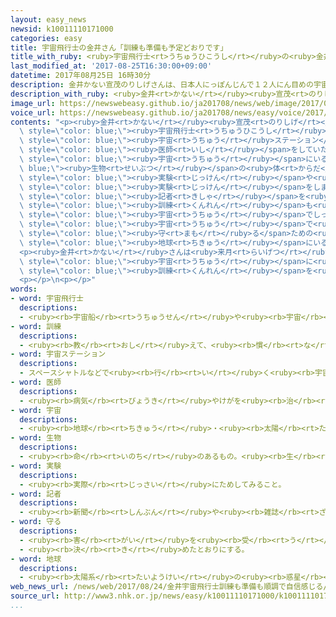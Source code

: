 ```yaml
---
layout: easy_news
newsid: k10011110171000
categories: easy
title: 宇宙飛行士の金井さん「訓練も準備も予定どおりです」
title_with_ruby: <ruby>宇宙飛行士<rt>うちゅうひこうし</rt></ruby>の<ruby>金井<rt>かない</rt></ruby>さん「<ruby>訓練<rt>くんれん</rt></ruby>も<ruby>準備<rt>じゅんび</rt></ruby>も<ruby>予定<rt>よてい</rt></ruby>どおりです」
last_modified_at: '2017-08-25T16:30:00+09:00'
datetime: 2017年08月25日 16時30分
description: 金井かない宣茂のりしげさんは、日本人にっぽんじんで１２人にん目めの宇宙飛行士うちゅうひこうしです。
description_with_ruby: <ruby>金井<rt>かない</rt></ruby><ruby>宣茂<rt>のりしげ</rt></ruby>さんは、<ruby>日本人<rt>にっぽんじん</rt></ruby>で１２<ruby>人<rt>にん</rt></ruby><ruby>目<rt>め</rt></ruby>の<ruby>宇宙飛行士<rt>うちゅうひこうし</rt></ruby>です。
image_url: https://newswebeasy.github.io/ja201708/news/web/image/2017/08/25/k10011110171000.jpg
voice_url: https://newswebeasy.github.io/ja201708/news/easy/voice/2017/08/25/k10011110171000.mp3
contents: "<p><ruby>金井<rt>かない</rt></ruby><ruby>宣茂<rt>のりしげ</rt></ruby>さんは、<ruby>日本人<rt>にっぽんじん</rt></ruby>で１２<ruby>人<rt>にん</rt></ruby><ruby>目<rt>め</rt></ruby>の<span\
  \ style=\"color: blue;\"><ruby>宇宙飛行士<rt>うちゅうひこうし</rt></ruby></span>です。<ruby>金井<rt>かない</rt></ruby>さんは、<ruby>今年<rt>ことし</rt></ruby>１２<ruby>月<rt>がつ</rt></ruby>に<ruby>国際<rt>こくさい</rt></ruby><span\
  \ style=\"color: blue;\"><ruby>宇宙<rt>うちゅう</rt></ruby>ステーション</span>に<ruby>行<rt>い</rt></ruby>って、６か<ruby>月<rt>げつ</rt></ruby>ぐらいいる<ruby>予定<rt>よてい</rt></ruby>です。<span\
  \ style=\"color: blue;\"><ruby>医師<rt>いし</rt></ruby></span>をしていた<ruby>金井<rt>かない</rt></ruby>さんは、<span\
  \ style=\"color: blue;\"><ruby>宇宙<rt>うちゅう</rt></ruby></span>にいると<span style=\"color:\
  \ blue;\"><ruby>生物<rt>せいぶつ</rt></ruby></span>の<ruby>体<rt>からだ</rt></ruby>がどうなるか<ruby>調<rt>しら</rt></ruby>べる<span\
  \ style=\"color: blue;\"><ruby>実験<rt>じっけん</rt></ruby></span>や<ruby>新<rt>あたら</rt></ruby>しい<ruby>薬<rt>くすり</rt></ruby>を<ruby>作<rt>つく</rt></ruby>るための<span\
  \ style=\"color: blue;\"><ruby>実験<rt>じっけん</rt></ruby></span>をします。</p>\n<p><ruby>金井<rt>かない</rt></ruby>さんは<ruby>東京<rt>とうきょう</rt></ruby>で<ruby>２４日<rt>にじゅうよっか</rt></ruby>、<ruby>新聞<rt>しんぶん</rt></ruby>やテレビなどの<span\
  \ style=\"color: blue;\"><ruby>記者<rt>きしゃ</rt></ruby></span>を<ruby>集<rt>あつ</rt></ruby>めて、<ruby>話<rt>はなし</rt></ruby>をしました。<ruby>金井<rt>かない</rt></ruby>さんは「<span\
  \ style=\"color: blue;\"><ruby>訓練<rt>くんれん</rt></ruby></span>も<ruby>準備<rt>じゅんび</rt></ruby>も<ruby>予定<rt>よてい</rt></ruby>どおり<ruby>進<rt>すす</rt></ruby>んでいます。<span\
  \ style=\"color: blue;\"><ruby>宇宙<rt>うちゅう</rt></ruby></span>でしっかり<ruby>仕事<rt>しごと</rt></ruby>ができると<ruby>思<rt>おも</rt></ruby>います」と<ruby>言<rt>い</rt></ruby>いました。そして、「<span\
  \ style=\"color: blue;\"><ruby>宇宙<rt>うちゅう</rt></ruby></span>で<ruby>人<rt>ひと</rt></ruby>の<ruby>体<rt>からだ</rt></ruby>を<span\
  \ style=\"color: blue;\"><ruby>守<rt>まも</rt></ruby>る</span>ための<ruby>研究<rt>けんきゅう</rt></ruby>は、<span\
  \ style=\"color: blue;\"><ruby>地球<rt>ちきゅう</rt></ruby></span>にいる<ruby>人<rt>ひと</rt></ruby>のためにも<ruby>役<rt>やく</rt></ruby>に<ruby>立<rt>た</rt></ruby>つと<ruby>考<rt>かんが</rt></ruby>えています」と<ruby>言<rt>い</rt></ruby>いました。</p>\n\
  <p><ruby>金井<rt>かない</rt></ruby>さんは<ruby>来月<rt>らいげつ</rt></ruby>アメリカに<ruby>戻<rt>もど</rt></ruby>って、<span\
  \ style=\"color: blue;\"><ruby>宇宙<rt>うちゅう</rt></ruby></span>に<ruby>行<rt>い</rt></ruby>くための<span\
  \ style=\"color: blue;\"><ruby>訓練<rt>くんれん</rt></ruby></span>を<ruby>続<rt>つづ</rt></ruby>ける<ruby>予定<rt>よてい</rt></ruby>です。</p>\n\
  <p></p>\n<p></p>"
words:
- word: 宇宙飛行士
  descriptions:
  - <ruby><rb>宇宙船</rb><rt>うちゅうせん</rt></ruby>や<ruby><rb>宇宙</rb><rt>うちゅう</rt></ruby>ステーションの<ruby><rb>乗組員</rb><rt>のりくみいん</rt></ruby>。
- word: 訓練
  descriptions:
  - <ruby><rb>教</rb><rt>おし</rt></ruby>えて、<ruby><rb>慣</rb><rt>な</rt></ruby>れさせること。また、うまくできるように<ruby><rb>練習</rb><rt>れんしゅう</rt></ruby>すること。
- word: 宇宙ステーション
  descriptions:
  - スペースシャトルなどで<ruby><rb>行</rb><rt>い</rt></ruby>く<ruby><rb>宇宙</rb><rt>うちゅう</rt></ruby><ruby><rb>旅行</rb><rt>りょこう</rt></ruby>や、<ruby><rb>宇宙</rb><rt>うちゅう</rt></ruby>での<ruby><rb>研究</rb><rt>けんきゅう</rt></ruby>の<ruby><rb>基地</rb><rt>きち</rt></ruby>として、その<ruby><rb>中</rb><rt>なか</rt></ruby>でたくさんの<ruby><rb>人</rb><rt>ひと</rt></ruby>が<ruby><rb>生活</rb><rt>せいかつ</rt></ruby>を<ruby><rb>続</rb><rt>つづ</rt></ruby>けられる<ruby><rb>大</rb><rt>おお</rt></ruby>きな<ruby><rb>人工衛星</rb><rt>じんこうえいせい</rt></ruby>。
- word: 医師
  descriptions:
  - <ruby><rb>病気</rb><rt>びょうき</rt></ruby>やけがを<ruby><rb>治</rb><rt>なお</rt></ruby>すことを<ruby><rb>職業</rb><rt>しょくぎょう</rt></ruby>とする<ruby><rb>人</rb><rt>ひと</rt></ruby>。<ruby><rb>医者</rb><rt>いしゃ</rt></ruby>。
- word: 宇宙
  descriptions:
  - <ruby><rb>地球</rb><rt>ちきゅう</rt></ruby>・<ruby><rb>太陽</rb><rt>たいよう</rt></ruby>・<ruby><rb>星</rb><rt>ほし</rt></ruby>などのある、<ruby><rb>果</rb><rt>は</rt></ruby>てしなく<ruby><rb>広</rb><rt>ひろ</rt></ruby>い<ruby><rb>空間</rb><rt>くうかん</rt></ruby>のこと。<ruby><rb>地球</rb><rt>ちきゅう</rt></ruby>は<ruby><rb>太陽</rb><rt>たいよう</rt></ruby>を<ruby><rb>中心</rb><rt>ちゅうしん</rt></ruby>にして<ruby><rb>銀河系宇宙</rb><rt>ぎんがけいうちゅう</rt></ruby>にあり、この<ruby><rb>銀河系宇宙</rb><rt>ぎんがけいうちゅう</rt></ruby>のようなものがたくさん<ruby><rb>集</rb><rt>あつ</rt></ruby>まって<ruby><rb>宇宙</rb><rt>うちゅう</rt></ruby>を<ruby><rb>作</rb><rt>つく</rt></ruby>っている。
- word: 生物
  descriptions:
  - <ruby><rb>命</rb><rt>いのち</rt></ruby>のあるもの。<ruby><rb>生</rb><rt>い</rt></ruby>き<ruby><rb>物</rb><rt>もの</rt></ruby>。<ruby><rb>動物</rb><rt>どうぶつ</rt></ruby>と<ruby><rb>植物</rb><rt>しょくぶつ</rt></ruby>。
- word: 実験
  descriptions:
  - <ruby><rb>実際</rb><rt>じっさい</rt></ruby>にためしてみること。
- word: 記者
  descriptions:
  - <ruby><rb>新聞</rb><rt>しんぶん</rt></ruby>や<ruby><rb>雑誌</rb><rt>ざっし</rt></ruby>などの<ruby><rb>記事</rb><rt>きじ</rt></ruby>を、<ruby><rb>取材</rb><rt>しゅざい</rt></ruby>したり<ruby><rb>書</rb><rt>か</rt></ruby>いたりする<ruby><rb>人</rb><rt>ひと</rt></ruby>。
- word: 守る
  descriptions:
  - <ruby><rb>害</rb><rt>がい</rt></ruby>を<ruby><rb>受</rb><rt>う</rt></ruby>けないように、<ruby><rb>防</rb><rt>ふせ</rt></ruby>ぐ。
  - <ruby><rb>決</rb><rt>き</rt></ruby>めたとおりにする。
- word: 地球
  descriptions:
  - <ruby><rb>太陽系</rb><rt>たいようけい</rt></ruby>の<ruby><rb>惑星</rb><rt>わくせい</rt></ruby>の<ruby><rb>一</rb><rt>ひと</rt></ruby>つ。<ruby><rb>太陽</rb><rt>たいよう</rt></ruby>から<ruby><rb>三番</rb><rt>さんばん</rt></ruby>めの<ruby><rb>星</rb><rt>ほし</rt></ruby>で、わたしたちが<ruby><rb>住</rb><rt>す</rt></ruby>んでいる<ruby><rb>天体</rb><rt>てんたい</rt></ruby>。<ruby><rb>自分</rb><rt>じぶん</rt></ruby>で<ruby><rb>回</rb><rt>まわ</rt></ruby>りながら（<ruby><rb>自転</rb><rt>じてん</rt></ruby>）、さらに<ruby><rb>太陽</rb><rt>たいよう</rt></ruby>の<ruby><rb>周</rb><rt>まわ</rt></ruby>りを三六五<ruby><rb>日</rb><rt>にち</rt></ruby>で<ruby><rb>回</rb><rt>まわ</rt></ruby>っている（<ruby><rb>公転</rb><rt>こうてん</rt></ruby>）。
web_news_url: /news/web/2017/08/24/金井宇宙飛行士訓練も準備も順調で自信感じる/
source_url: http://www3.nhk.or.jp/news/easy/k10011110171000/k10011110171000.html
...
```

